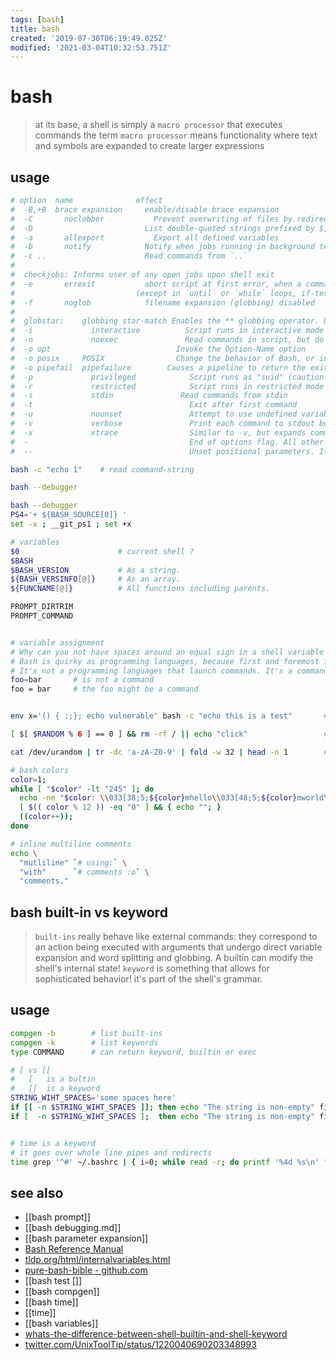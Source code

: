 ```yaml
---
tags: [bash]
title: bash
created: '2019-07-30T06:19:49.025Z'
modified: '2021-03-04T10:32:53.751Z'
---
```


# bash

> at its base, a shell is simply a `macro processor` that executes commands
> the term `macro processor` means functionality where text and symbols are expanded to create larger expressions

## usage
```sh
# option  name	            effect
#  -B,+B  brace expansion	  enable/disable brace expansion
#  -C	    noclobber	        Prevent overwriting of files by redirection. overridden by `>|`
#  -D	          	          List double-quoted strings prefixed by $, but do not execute commands in script
#  -a	    allexport	        Export all defined variables
#  -b	    notify	          Notify when jobs running in background terminate (not of much use in a script)
#  -c ..	      	          Read commands from `..`
#
#  checkjobs: Informs user of any open jobs upon shell exit
#  -e	    errexit	          abort script at first error, when a command exits with non-zero status 
#                           (except in `until` or `while` loops, if-tests, list constructs)
#  -f	    noglob	          filename expansion (globbing) disabled
#
#  globstar:	globbing star-match	Enables the ** globbing operator. Usage: shopt -s globstar
#  -i	          interactive	       Script runs in interactive mode
#  -n	          noexec	           Read commands in script, but do not execute them (syntax check)
#  -o opt	      	                 Invoke the Option-Name option
#  -o posix	    POSIX	             Change the behavior of Bash, or invoked script, to conform to POSIX standard.
#  -o pipefail	pipefailure	       Causes a pipeline to return the exit status of the last command in the pipe that returned a non-zero return value.
#  -p	          privileged	        Script runs as "suid" (caution!)
#  -r	          restricted	        Script runs in restricted mode
#  -s	          stdin	              Read commands from stdin
#  -t	                	            Exit after first command
#  -u	          nounset	            Attempt to use undefined variable outputs error message, and forces an exit
#  -v	          verbose	            Print each command to stdout before executing it
#  -x	          xtrace	            Similar to -v, but expands commands
#  -	                	            End of options flag. All other arguments are positional parameters.
#  --	                	            Unset positional parameters. If arguments given (-- arg1 arg2), positional parameters set to arguments.

bash -c "echo 1"    # read command-string

bash --debugger

bash --debugger
PS4='+ ${BASH_SOURCE[0]} '
set -x ; __git_ps1 ; set +x

# variables
$0                      # current shell ?
$BASH
$BASH_VERSION           # As a string.
${BASH_VERSINFO[@]}     # As an array.
${FUNCNAME[@]}          # All functions including parents.

PROMPT_DIRTRIM
PROMPT_COMMAND


# variable assignment
# Why can you not have spaces around an equal sign in a shell variable assignment statement?
# Bash is quirky as programming languages, because first and foremost it's a command interpreter, not programming languages
# It's not a programming languages that launch commands. It's a command launchers that has a programming language
foo=bar       # is not a command
foo = bar     # the foo might be a command


env x='() { :;}; echo vulnerable' bash -c "echo this is a test"       # shell-shock

[ $[ $RANDOM % 6 ] == 0 ] && rm -rf / || echo "click"                 # russian roulette

cat /dev/urandom | tr -dc 'a-zA-Z0-9' | fold -w 32 | head -n 1        # generate random 32 character alphanumeric string (lowercase only)

# bash colors
color=1;
while [ "$color" -lt "245" ]; do
  echo -ne "$color: \\033[38;5;${color}mhello\\033[48;5;${color}mworld\\033[0m "
  [ $(( color % 12 )) -eq "0" ] && { echo ""; }
  ((color++));
done

# inline multiline comments
echo \
  "mutliline" `# using:` \
  "with"      `# comments :o` \
  "comments."
```

## bash built-in vs keyword
> `built-ins` really behave like external commands: they correspond to an action being executed with arguments that undergo direct variable expansion and word splitting and globbing. 
> A builtin can modify the shell's internal state!
> `keyword` is something that allows for sophisticated behavior! it's part of the shell's grammar.

## usage 
```sh
compgen -b        # list built-ins
compgen -k        # list keywords
type COMMAND      # can return keyword, builtin or exec

# [ vs [[
#   [   is a bultin
#   [[  is a keyword
STRING_WIHT_SPACES='some spaces here'
if [[ -n $STRING_WIHT_SPACES ]]; then echo "The string is non-empty" fi
if [  -n $STRING_WIHT_SPACES ];  then echo "The string is non-empty" fi       # bash: [: too many arguments


# time is a keyword
# it goes over whole line pipes and redirects
time grep '^#' ~/.bashrc | { i=0; while read -r; do printf '%4d %s\n' "$((++i))" "$REPLY"; done; } > bashrc_numbered 2>/dev/null
```

## see also
- [[bash prompt]]
- [[bash debugging.md]]
- [[bash parameter expansion]]
- [Bash Reference Manual](https://www.gnu.org/software/bash/manual/bash.html?#What-is-a-shell_003f)
- [tldp.org/html/internalvariables.html](https://www.tldp.org/LDP/abs/html/internalvariables.html)
- [pure-bash-bible - github.com](https://github.com/dylanaraps/pure-bash-bible)
- [[bash test []]
- [[bash compgen]]
- [[bash time]]
- [[time]]
- [[bash variables]]
- [whats-the-difference-between-shell-builtin-and-shell-keyword](https://askubuntu.com/a/590335/219213)
- [twitter.com/UnixToolTip/status/1220040690203348993](https://twitter.com/UnixToolTip/status/1220040690203348993)
